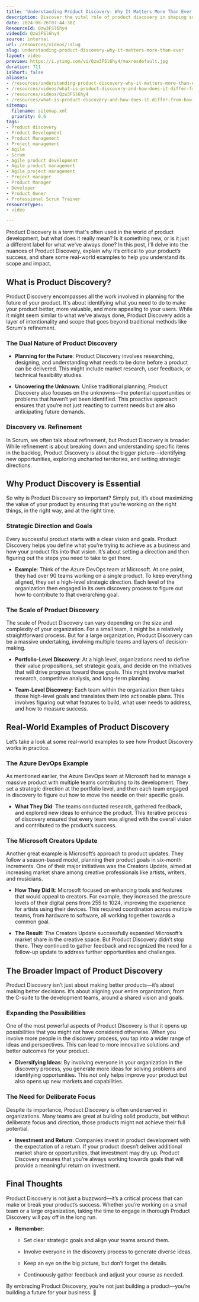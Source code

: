 ```yaml
---
title: 'Understanding Product Discovery: Why It Matters More Than Ever'
description: Discover the vital role of product discovery in shaping successful products. Learn how it differs from traditional development and drives innovation!
date: 2024-08-26T07:44:38Z
ResourceId: Qzw3FSl6hy4
videoId: Qzw3FSl6hy4
source: internal
url: /resources/videos/:slug
slug: understanding-product-discovery-why-it-matters-more-than-ever
layout: video
preview: https://i.ytimg.com/vi/Qzw3FSl6hy4/maxresdefault.jpg
duration: 711
isShort: false
aliases:
- /resources/understanding-product-discovery-why-it-matters-more-than-ever
- /resources/videos/what-is-product-discovery-and-how-does-it-differ-from-how-we've-always-developed-products-
- /resources/videos/Qzw3FSl6hy4
- /resources/what-is-product-discovery-and-how-does-it-differ-from-how-we've-always-developed-products-
sitemap:
  filename: sitemap.xml
  priority: 0.6
tags:
- Product discovery
- Product Development
- Product Management
- Project management
- Agile
- Scrum
- Agile product development
- Agile product management
- Agile project management
- Project manager
- Product Manager
- Developer
- Product Owner
- Professional Scrum Trainer
resourceTypes:
- video

---
```

Product Discovery is a term that's often used in the world of product development, but what does it really mean? Is it something new, or is it just a different label for what we've always done? In this post, I'll delve into the nuances of Product Discovery, explain why it’s critical to your product’s success, and share some real-world examples to help you understand its scope and impact.

## **What is Product Discovery?**

Product Discovery encompasses all the work involved in planning for the future of your product. It's about identifying what you need to do to make your product better, more valuable, and more appealing to your users. While it might seem similar to what we've always done, Product Discovery adds a layer of intentionality and scope that goes beyond traditional methods like Scrum's refinement.

### **The Dual Nature of Product Discovery**

- **Planning for the Future**: Product Discovery involves researching, designing, and understanding what needs to be done before a product can be delivered. This might include market research, user feedback, or technical feasibility studies.

- **Uncovering the Unknown**: Unlike traditional planning, Product Discovery also focuses on the unknowns—the potential opportunities or problems that haven’t yet been identified. This proactive approach ensures that you’re not just reacting to current needs but are also anticipating future demands.

### **Discovery vs. Refinement**

In Scrum, we often talk about refinement, but Product Discovery is broader. While refinement is about breaking down and understanding specific items in the backlog, Product Discovery is about the bigger picture—identifying new opportunities, exploring uncharted territories, and setting strategic directions.

## **Why Product Discovery is Essential**

So why is Product Discovery so important? Simply put, it’s about maximizing the value of your product by ensuring that you’re working on the right things, in the right way, and at the right time.

### **Strategic Direction and Goals**

Every successful product starts with a clear vision and goals. Product Discovery helps you define what you’re trying to achieve as a business and how your product fits into that vision. It’s about setting a direction and then figuring out the steps you need to take to get there.

- **Example**: Think of the Azure DevOps team at Microsoft. At one point, they had over 90 teams working on a single product. To keep everything aligned, they set a high-level strategic direction. Each level of the organization then engaged in its own discovery process to figure out how to contribute to that overarching goal.

### **The Scale of Product Discovery**

The scale of Product Discovery can vary depending on the size and complexity of your organization. For a small team, it might be a relatively straightforward process. But for a large organization, Product Discovery can be a massive undertaking, involving multiple teams and layers of decision-making.

- **Portfolio-Level Discovery**: At a high level, organizations need to define their value propositions, set strategic goals, and decide on the initiatives that will drive progress toward those goals. This might involve market research, competitive analysis, and long-term planning.

- **Team-Level Discovery**: Each team within the organization then takes those high-level goals and translates them into actionable plans. This involves figuring out what features to build, what user needs to address, and how to measure success.

## **Real-World Examples of Product Discovery**

Let’s take a look at some real-world examples to see how Product Discovery works in practice.

### **The Azure DevOps Example**

As mentioned earlier, the Azure DevOps team at Microsoft had to manage a massive product with multiple teams contributing to its development. They set a strategic direction at the portfolio level, and then each team engaged in discovery to figure out how to move the needle on their specific goals.

- **What They Did**: The teams conducted research, gathered feedback, and explored new ideas to enhance the product. This iterative process of discovery ensured that every team was aligned with the overall vision and contributed to the product’s success.

### **The Microsoft Creators Update**

Another great example is Microsoft’s approach to product updates. They follow a season-based model, planning their product goals in six-month increments. One of their major initiatives was the Creators Update, aimed at increasing market share among creative professionals like artists, writers, and musicians.

- **How They Did It**: Microsoft focused on enhancing tools and features that would appeal to creators. For example, they increased the pressure levels of their digital pens from 255 to 1024, improving the experience for artists using their devices. This required coordination across multiple teams, from hardware to software, all working together towards a common goal.

- **The Result**: The Creators Update successfully expanded Microsoft’s market share in the creative space. But Product Discovery didn’t stop there. They continued to gather feedback and recognized the need for a follow-up update to address further opportunities and challenges.

## **The Broader Impact of Product Discovery**

Product Discovery isn’t just about making better products—it’s about making better decisions. It’s about aligning your entire organization, from the C-suite to the development teams, around a shared vision and goals.

### **Expanding the Possibilities**

One of the most powerful aspects of Product Discovery is that it opens up possibilities that you might not have considered otherwise. When you involve more people in the discovery process, you tap into a wider range of ideas and perspectives. This can lead to more innovative solutions and better outcomes for your product.

- **Diversifying Ideas**: By involving everyone in your organization in the discovery process, you generate more ideas for solving problems and identifying opportunities. This not only helps improve your product but also opens up new markets and capabilities.

### **The Need for Deliberate Focus**

Despite its importance, Product Discovery is often underserved in organizations. Many teams are great at building solid products, but without deliberate focus and direction, those products might not achieve their full potential.

- **Investment and Return**: Companies invest in product development with the expectation of a return. If your product doesn’t deliver additional market share or opportunities, that investment may dry up. Product Discovery ensures that you’re always working towards goals that will provide a meaningful return on investment.

## **Final Thoughts**

Product Discovery is not just a buzzword—it’s a critical process that can make or break your product’s success. Whether you’re working on a small team or a large organization, taking the time to engage in thorough Product Discovery will pay off in the long run.

- **Remember**:
    - Set clear strategic goals and align your teams around them.
    
    - Involve everyone in the discovery process to generate diverse ideas.
    
    - Keep an eye on the big picture, but don’t forget the details.
    
    - Continuously gather feedback and adjust your course as needed.

By embracing Product Discovery, you’re not just building a product—you’re building a future for your business. 🚀
